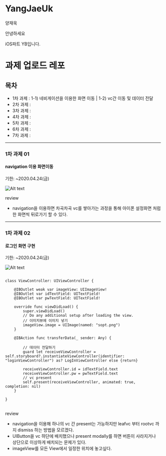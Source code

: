 # YangJaeUk
양재욱

안녕하세요

iOS파트 YB입니다.

# 과제 업로드 레포

## 목차

+ 1차 과제 : 1-1) 네비게이션을 이용한 화면 이동 | 1-2) vc간 이동 및 데이터 전달
+ 2차 과제 : 
+ 3차 과제 :
+ 4차 과제 :
+ 5차 과제 :
+ 6차 과제 :
+ 7차 과제 :
<hr/>

### 1차 과제 01

#### navigation 이용 화면이동

기한: ~2020.04.24(금)

![Alt text](/Users/yangjaeug/Desktop/YangJaeWook/readme_images/first_assignment01.png)

review

- navigation을 이용하면 차곡차곡 vc를 쌓아가는 과정을 통해 아이폰 설정화면 처럼 한 화면씩 뒤로가기 할 수 있다.

<hr/>

### 1차 과제 02   

#### 로그인 화면 구현

기한: ~2020.04.24(금)

![Alt text](/Users/yangjaeug/Desktop/YangJaeWook/readme_images/first_Assignment02.png)

<pre>
<code>
class ViewController: UIViewController {

    @IBOutlet weak var imageView: UIImageView!
    @IBOutlet var idTextField: UITextField!
    @IBOutlet var pwTextField: UITextField!
    
    override func viewDidLoad() {
        super.viewDidLoad()
        // Do any additional setup after loading the view.
        // 이미지뷰에 이미지 넣기
        imageView.image = UIImage(named: "sopt.png")
    }
    
    @IBAction func transferData(_ sender: Any) {
        
        // 데이터 전달하기
        guard let receiveViewController = self.storyboard?.instantiateViewController(identifier: "loginViewController") as? LogInViewController else {return}
        
        receiveViewController.id = idTextField.text
        receiveViewController.pw = pwTextField.text
        // vc present
        self.present(receiveViewController, animated: true, completion: nil)
    }

}
</code>
</pre>

review

- navigation을 이용해 하나의 vc 간 present는 가능하지만 leafvc 부터 rootvc 까지 dismiss 하는 방법을 모르겠다.
- UIButton을 vc 하단에 배치했으나 present modally를 하면 버튼이 사라지거나 상단으로 이상하게 배치되는 문제가 있다.
- imageView를 모든 View에서 일정한 위치에 놓고싶다.